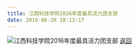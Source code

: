 ```yaml
---
title: 江西科技学院2016年度最具活力团支部
date: 2016-06-26 18:13:17
---
```

![江西科技学院2016年度最具活力团支部](http://og9nrsw1n.bkt.clouddn.com/honor/group/2016.jpg)
[返回](/bst)